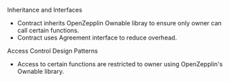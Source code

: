 Inheritance and Interfaces
- Contract inherits OpenZepplin Ownable libray to ensure only owner can call certain functions.
- Contract uses Agreement interface to reduce overhead.

Access Control Design Patterns
- Access to certain functions are restricted to owner using OpenZepplin's Ownable library.